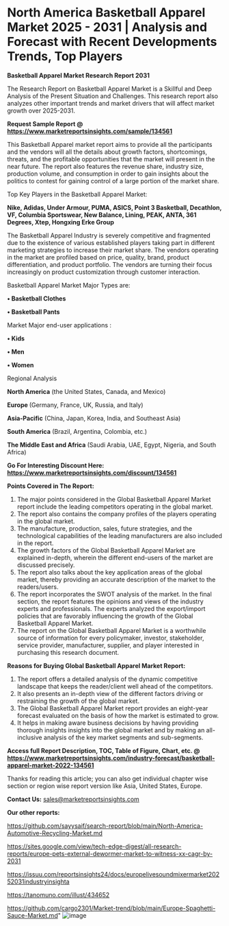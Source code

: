 # North America Basketball Apparel Market 2025 - 2031 | Analysis and Forecast with Recent Developments Trends, Top Players

<strong>Basketball Apparel Market Research Report 2031</strong>

The Research Report on Basketball Apparel Market is a Skillful and Deep Analysis of the Present Situation and Challenges. This research report also analyzes other important trends and market drivers that will affect market growth over 2025-2031.

<strong>Request Sample Report @ <a href=https://www.marketreportsinsights.com/sample/134561>https://www.marketreportsinsights.com/sample/134561</a></strong>

This Basketball Apparel market report aims to provide all the participants and the vendors will all the details about growth factors, shortcomings, threats, and the profitable opportunities that the market will present in the near future. The report also features the revenue share, industry size, production volume, and consumption in order to gain insights about the politics to contest for gaining control of a large portion of the market share.

Top Key Players in the Basketball Apparel Market:

<strong>Nike, Adidas, Under Armour, PUMA, ASICS, Point 3 Basketball, Decathlon, VF, Columbia Sportswear, New Balance, Lining, PEAK, ANTA, 361 Degrees, Xtep, Hongxing Erke Group</strong>

The Basketball Apparel Industry is severely competitive and fragmented due to the existence of various established players taking part in different marketing strategies to increase their market share. The vendors operating in the market are profiled based on price, quality, brand, product differentiation, and product portfolio. The vendors are turning their focus increasingly on product customization through customer interaction.

Basketball Apparel Market Major Types are:

<strong>• Basketball Clothes

• Basketball Pants</strong>

Market Major end-user applications :

<strong>• Kids

• Men

• Women</strong>

Regional Analysis

</u><strong><b>North America</b></strong> (the United States, Canada, and Mexico)

<strong><b>Europe </b></strong>(Germany, France, UK, Russia, and Italy)

<strong><b>Asia-Pacific</b></strong> (China, Japan, Korea, India, and Southeast Asia)

<strong><b>South America</b></strong> (Brazil, Argentina, Colombia, etc.)

<strong><b>The Middle East and Africa</b></strong> (Saudi Arabia, UAE, Egypt, Nigeria, and South Africa)

<strong>Go For Interesting Discount Here: <a href=https://www.marketreportsinsights.com/discount/134561>https://www.marketreportsinsights.com/discount/134561</a></strong>

<strong>Points Covered in The Report:</strong>
<ol>
  <li>The major points considered in the Global Basketball Apparel Market report include the leading competitors operating in the global market.</li>
  <li>The report also contains the company profiles of the players operating in the global market.</li>
  <li>The manufacture, production, sales, future strategies, and the technological capabilities of the leading manufacturers are also included in the report.</li>
  <li>The growth factors of the Global Basketball Apparel Market are explained in-depth, wherein the different end-users of the market are discussed precisely.</li>
  <li>The report also talks about the key application areas of the global market, thereby providing an accurate description of the market to the readers/users.</li>
  <li>The report incorporates the SWOT analysis of the market. In the final section, the report features the opinions and views of the industry experts and professionals. The experts analyzed the export/import policies that are favorably influencing the growth of the Global Basketball Apparel Market.</li>
  <li>The report on the Global Basketball Apparel Market is a worthwhile source of information for every policymaker, investor, stakeholder, service provider, manufacturer, supplier, and player interested in purchasing this research document.</li>
</ol>
<strong>Reasons for Buying Global Basketball Apparel Market Report:</strong>

<ol>
  <li>The report offers a detailed analysis of the dynamic competitive landscape that keeps the reader/client well ahead of the competitors.</li>
  <li>It also presents an in-depth view of the different factors driving or restraining the growth of the global market.</li>
  <li>The Global Basketball Apparel Market report provides an eight-year forecast evaluated on the basis of how the market is estimated to grow.</li>
  <li>It helps in making aware business decisions by having providing thorough insights insights into the global market and by making an all-inclusive analysis of the key market segments and sub-segments.</li>
</ol>
<strong>Access full Report Description, TOC, Table of Figure, Chart, etc. @ <a href=https://www.marketreportsinsights.com/industry-forecast/basketball-apparel-market-2022-134561>https://www.marketreportsinsights.com/industry-forecast/basketball-apparel-market-2022-134561</a></strong>


Thanks for reading this article; you can also get individual chapter wise section or region wise report version like Asia, United States, Europe.

<strong>Contact Us:</strong>
sales@marketreportsinsights.com

<strong>Our other reports:</strong>

<a href=https://github.com/sayysaif/search-report/blob/main/North-America-Automotive-Recycling-Market.md>https://github.com/sayysaif/search-report/blob/main/North-America-Automotive-Recycling-Market.md</a>

<a href=https://sites.google.com/view/tech-edge-digest/all-research-reports/europe-pets-external-dewormer-market-to-witness-xx-cagr-by-2031>https://sites.google.com/view/tech-edge-digest/all-research-reports/europe-pets-external-dewormer-market-to-witness-xx-cagr-by-2031</a>

<a href=https://issuu.com/reportsinsights24/docs/europelivesoundmixermarket20252031industryinsighta>https://issuu.com/reportsinsights24/docs/europelivesoundmixermarket20252031industryinsighta</a>

<a href=https://tanomuno.com/illust/434652>https://tanomuno.com/illust/434652</a>

<a href=https://github.com/cargo2301/Market-trend/blob/main/Europe-Spaghetti-Sauce-Market.md>https://github.com/cargo2301/Market-trend/blob/main/Europe-Spaghetti-Sauce-Market.md</a>"
![image](https://github.com/user-attachments/assets/a5579d5e-e892-4c43-ba2d-80f1a7768411)

